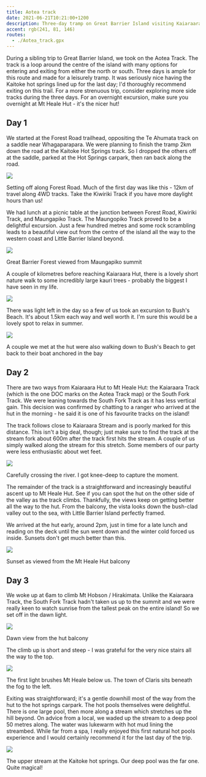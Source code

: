 ```yaml
---
title: Aotea track
date: 2021-06-21T10:21:00+1200
description: Three-day tramp on Great Barrier Island visiting Kaiaraara Hut, Mt Heale Hut and Kaitoke hot springs
accent: rgb(241, 81, 146)
routes:
  - ./Aotea_track.gpx
---
```


During a sibling trip to Great Barrier Island, we took on the Aotea Track. The track is a loop around the centre of the island with many options for entering and exiting from either the north or south. Three days is ample for this route and made for a leisurely tramp. It was seriously nice having the Kaitoke hot springs lined up for the last day; I'd thoroughly recommend exiting on this trail. For a more strenuous trip, consider exploring more side tracks during the three days. For an overnight excursion, make sure you overnight at Mt Heale Hut - it's the nicer hut!

## Day 1

We started at the Forest Road trailhead, oppositing the Te Ahumata track on a saddle near Whagaparapara. We were planning to finish the tramp 2km down the road at the Kaitoke Hot Springs track. So I dropped the others off at the saddle, parked at the Hot Springs carpark, then ran back along the road.

![][trailhead]

<figcaption>Setting off along Forest Road. Much of the first day was like this - 12km of travel along 4WD tracks. Take the Kiwiriki Track if you have more daylight hours than us!</figcaption>

We had lunch at a picnic table at the junction between Forest Road, Kiwiriki Track, and Maungapiko Track. The Maungopiko Track proved to be a delightful excursion. Just a few hundred metres and some rock scrambling leads to a beautiful view out from the centre of the island all the way to the western coast and Little Barrier Island beyond.

![][maungapiko]

<figcaption>Great Barrier Forest viewed from Maungapiko summit</figcaption>

A couple of kilometres before reaching Kaiaraara Hut, there is a lovely short nature walk to some incredibly large kauri trees - probably the biggest I have seen in my life.

![][kauri]

There was light left in the day so a few of us took an excursion to Bush's Beach. It's about 1.5km each way and well worth it. I'm sure this would be a lovely spot to relax in summer.

![][beach]

<figcaption>A couple we met at the hut were also walking down to Bush's Beach to get back to their boat anchored in the bay</figcaption>

## Day 2

There are two ways from Kaiaraara Hut to Mt Heale Hut: the Kaiaraara Track (which is the one DOC marks on the Aotea Track map) or the South Fork Track. We were leaning towards the South Fork Track as it has less vertical gain. This decision was confirmed by chatting to a ranger who arrived at the hut in the morning - he said it is one of his favourite tracks on the island!

The track follows close to Kaiaraara Stream and is poorly marked for this distance. This isn't a big deal, though; just make sure to find the track at the stream fork about 600m after the track first hits the stream. A couple of us simply walked along the stream for this stretch. Some members of our party were less enthusiastic about wet feet.

![][crossing]

<figcaption>Carefully crossing the river. I got knee-deep to capture the moment.</figcaption>

The remainder of the track is a straightforward and increasingly beautiful ascent up to Mt Heale Hut. See if you can spot the hut on the other side of the valley as the track climbs. Thankfully, the views keep on getting better all the way to the hut. From the balcony, the vista looks down the bush-clad valley out to the sea, with Little Barrier Island perfectly framed.

We arrived at the hut early, around 2pm, just in time for a late lunch and reading on the deck until the sun went down and the winter cold forced us inside. Sunsets don't get much better than this.

![][sunset]

<figcaption>Sunset as viewed from the Mt Heale Hut balcony</figcaption>

## Day 3

We woke up at 6am to climb Mt Hobson / Hirakimata. Unlike the Kaiaraara Track, the South Fork Track hadn't taken us up to the summit and we were really keen to watch sunrise from the tallest peak on the entire island! So we set off in the dawn light.

![][dawn-hut]

<figcaption>Dawn view from the hut balcony</figcaption>

The climb up is short and steep - I was grateful for the very nice stairs all the way to the top.

![][dawn-hobson]

<figcaption>The first light brushes Mt Heale below us. The town of Claris sits beneath the fog to the left.</figcaption>

Exiting was straightforward; it's a gentle downhill most of the way from the hut to the hot springs carpark. The hot pools themselves were delightful. There is one large pool, then more along a stream which stretches up the hill beyond. On advice from a local, we waded up the stream to a deep pool 50 metres along. The water was lukewarm with hot mud lining the streambed. While far from a spa, I really enjoyed this first natural hot pools experience and I would certainly recommend it for the last day of the trip.

![][hotpools]

<figcaption>The upper stream at the Kaitoke hot springs. Our deep pool was the far one. Quite magical!</figcaption>

[trailhead]: ./DSC07960.jpg
[maungapiko]: ./DSC07974.jpg
[kauri]: ./DSC07983.jpg
[beach]: ./PXL_20210621_042420032.MP.jpg
[crossing]: ./DSC07996.jpg
[sunset]: ./DSC08049.jpg
[dawn-hut]: ./DSC08064.jpg
[dawn-hobson]: ./DSC08070.jpg
[hotpools]: ./DSC08152.jpg
